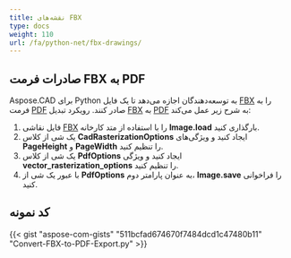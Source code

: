 ```yaml
---
title: نقشه‌های FBX
type: docs
weight: 110
url: /fa/python-net/fbx-drawings/
---
```


## **صادرات فرمت FBX به PDF**

Aspose.CAD برای Python به توسعه‌دهندگان اجازه می‌دهد تا یک فایل [FBX](https://docs.fileformat.com/3d/fbx/) را به فرمت [PDF](https://docs.fileformat.com/pdf/) صادر کنند. رویکرد تبدیل [FBX](https://docs.fileformat.com/3d/fbx/) به [PDF](https://docs.fileformat.com/pdf/) به شرح زیر عمل می‌کند:

1. فایل نقاشی [FBX](https://docs.fileformat.com/3d/fbx/) را با استفاده از متد کارخانه **Image.load** بارگذاری کنید.
1. یک شی از کلاس **CadRasterizationOptions** ایجاد کنید و ویژگی‌های **PageHeight** و **PageWidth** را تنظیم کنید.
1. یک شی از کلاس **PdfOptions** ایجاد کنید و ویژگی **vector_rasterization_options** را تنظیم کنید.
1. با عبور یک شی از **PdfOptions** به عنوان پارامتر دوم، **Image.save** را فراخوانی کنید.

## کد نمونه

{{< gist "aspose-com-gists" "511bcfad674670f7484dcd1c47480b11" "Convert-FBX-to-PDF-Export.py" >}}
